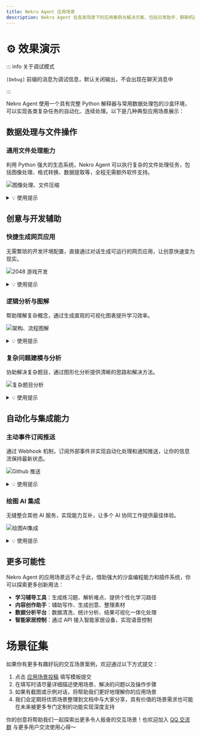 ```yaml
---
title: Nekro Agent 应用场景
description: Nekro Agent 在各类场景下的应用案例与解决方案，包括日常助手、群聊机器人、开发辅助、知识管理等多种场景
---
```


# ⚙️ 效果演示

::: info 关于调试模式

`[Debug]` 前缀的消息为调试信息，默认关闭输出，不会出现在聊天消息中

:::

Nekro Agent 使用一个具有完整 Python 解释器与常用数据处理包的沙盒环境，可以实现各类复杂任务的自动化、连续处理。以下是几种典型应用场景展示：

## 数据处理与文件操作

### 通用文件处理能力

利用 Python 强大的生态系统，Nekro Agent 可以执行复杂的文件处理任务，包括图像处理、格式转换、数据提取等，全程无需额外软件支持。

![图像处理、文件压缩](/assets/demo/demo_1.png)

<details>
<summary>💡 使用提示</summary>

尝试请求如下任务：

- 图片格式转换与压缩
- PDF 文件处理与信息提取
- 批量文件重命名与整理
- 简单图像编辑与生成

</details>

## 创意与开发辅助

### 快捷生成网页应用

无需繁琐的开发环境配置，直接通过对话生成可运行的网页应用，让创意快速变为现实。

![2048 游戏开发](/assets/demo/demo_2.png)

<details>
<summary>💡 使用提示</summary>

尝试开发简单的：

- 小游戏（如贪吃蛇、俄罗斯方块）
- 实用工具（如计算器、便签）
- 数据可视化页面

</details>

### 逻辑分析与图解

帮助理解复杂概念，通过生成直观的可视化图表提升学习效率。

![架构、流程图解](/assets/demo/demo_3.png)

<details>
<summary>💡 使用提示</summary>

可以请求：

- 算法流程图解
- 系统架构图
- 思维导图生成
- 数据关系可视化

</details>

### 复杂问题建模与分析

协助解决复杂题目，通过图形化分析提供清晰的思路和解决方法。

![复杂题目分析](/assets/demo/demo_5.png)

<details>
<summary>💡 使用提示</summary>

适用于：

- 算法问题分析
- 数学建模与求解
- 科学计算与模拟
- 工程问题推导

</details>

## 自动化与集成能力

### 主动事件订阅推送

通过 Webhook 机制，订阅外部事件并实现自动化处理和通知推送，让你的信息流保持最新状态。

![Github 推送](/assets/demo/demo_4.png)

<details>
<summary>💡 使用提示</summary>

可以实现：

- Github 仓库更新提醒
- 网站内容变更监控
- RSS 订阅与内容摘要
- 定时任务执行与汇报

</details>

### 绘图 AI 集成

无缝整合其他 AI 服务，实现能力互补，让多个 AI 协同工作提供最佳体验。

![绘图AI集成](/assets/demo/demo_6.png)

<details>
<summary>💡 使用提示</summary>

尝试结合：

- 文生图服务生成插图
- 通过代码调用其他 API 服务
- 多步骤 AI 协作处理复杂任务

</details>

## 更多可能性

Nekro Agent 的应用场景远不止于此，借助强大的沙盒编程能力和插件系统，你可以探索更多创新用法：

- **学习辅导工具**：生成练习题、解析难点、提供个性化学习路径
- **内容创作助手**：辅助写作、生成创意、整理素材
- **数据分析平台**：数据清洗、统计分析、结果可视化一体化处理
- **智能家居控制**：通过 API 接入智能家居设备，实现语音控制

# 场景征集

如果你有更多有趣好玩的交互场景案例，欢迎通过以下方式提交：

1. 点击 [应用场景投稿](https://github.com/KroMiose/nekro-agent-doc/issues/new?template=scenario_template.yml) 填写模板提交
2. 在填写时请尽量详细描述使用场景、解决的问题以及操作步骤
3. 如果有截图或示例对话，将帮助我们更好地理解你的应用场景
4. 我们会定期将优质场景整理到文档中与大家分享，具有价值的场景需求也可能在未来被更多专门定制的功能实现深度支持

你的创意将帮助我们一起探索出更多令人振奋的交互场景！也欢迎加入 [QQ 交流群](https://jq.qq.com/?_wv=1027&k=71t9iCT7) 与更多用户交流使用心得～
